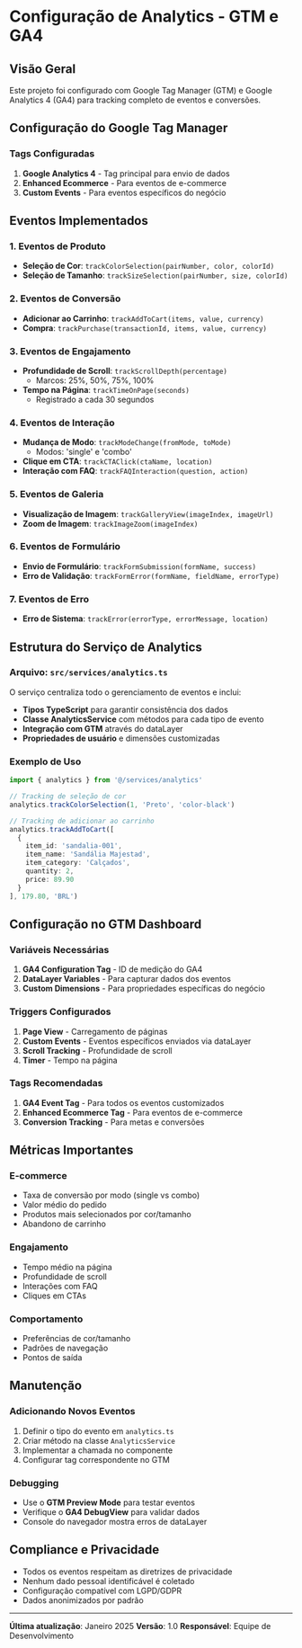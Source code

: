 # Configuração de Analytics - GTM e GA4

## Visão Geral

Este projeto foi configurado com Google Tag Manager (GTM) e Google Analytics 4 (GA4) para tracking completo de eventos e conversões.

## Configuração do Google Tag Manager

### Tags Configuradas
1. **Google Analytics 4** - Tag principal para envio de dados
2. **Enhanced Ecommerce** - Para eventos de e-commerce
3. **Custom Events** - Para eventos específicos do negócio

## Eventos Implementados

### 1. Eventos de Produto
- **Seleção de Cor**: `trackColorSelection(pairNumber, color, colorId)`
- **Seleção de Tamanho**: `trackSizeSelection(pairNumber, size, colorId)`

### 2. Eventos de Conversão
- **Adicionar ao Carrinho**: `trackAddToCart(items, value, currency)`
- **Compra**: `trackPurchase(transactionId, items, value, currency)`

### 3. Eventos de Engajamento
- **Profundidade de Scroll**: `trackScrollDepth(percentage)`
  - Marcos: 25%, 50%, 75%, 100%
- **Tempo na Página**: `trackTimeOnPage(seconds)`
  - Registrado a cada 30 segundos

### 4. Eventos de Interação
- **Mudança de Modo**: `trackModeChange(fromMode, toMode)`
  - Modos: 'single' e 'combo'
- **Clique em CTA**: `trackCTAClick(ctaName, location)`
- **Interação com FAQ**: `trackFAQInteraction(question, action)`

### 5. Eventos de Galeria
- **Visualização de Imagem**: `trackGalleryView(imageIndex, imageUrl)`
- **Zoom de Imagem**: `trackImageZoom(imageIndex)`

### 6. Eventos de Formulário
- **Envio de Formulário**: `trackFormSubmission(formName, success)`
- **Erro de Validação**: `trackFormError(formName, fieldName, errorType)`

### 7. Eventos de Erro
- **Erro de Sistema**: `trackError(errorType, errorMessage, location)`

## Estrutura do Serviço de Analytics

### Arquivo: `src/services/analytics.ts`

O serviço centraliza todo o gerenciamento de eventos e inclui:

- **Tipos TypeScript** para garantir consistência dos dados
- **Classe AnalyticsService** com métodos para cada tipo de evento
- **Integração com GTM** através do dataLayer
- **Propriedades de usuário** e dimensões customizadas

### Exemplo de Uso

```typescript
import { analytics } from '@/services/analytics'

// Tracking de seleção de cor
analytics.trackColorSelection(1, 'Preto', 'color-black')

// Tracking de adicionar ao carrinho
analytics.trackAddToCart([
  {
    item_id: 'sandalia-001',
    item_name: 'Sandália Majestad',
    item_category: 'Calçados',
    quantity: 2,
    price: 89.90
  }
], 179.80, 'BRL')
```

## Configuração no GTM Dashboard

### Variáveis Necessárias
1. **GA4 Configuration Tag** - ID de medição do GA4
2. **DataLayer Variables** - Para capturar dados dos eventos
3. **Custom Dimensions** - Para propriedades específicas do negócio

### Triggers Configurados
1. **Page View** - Carregamento de páginas
2. **Custom Events** - Eventos específicos enviados via dataLayer
3. **Scroll Tracking** - Profundidade de scroll
4. **Timer** - Tempo na página

### Tags Recomendadas
1. **GA4 Event Tag** - Para todos os eventos customizados
2. **Enhanced Ecommerce Tag** - Para eventos de e-commerce
3. **Conversion Tracking** - Para metas e conversões

## Métricas Importantes

### E-commerce
- Taxa de conversão por modo (single vs combo)
- Valor médio do pedido
- Produtos mais selecionados por cor/tamanho
- Abandono de carrinho

### Engajamento
- Tempo médio na página
- Profundidade de scroll
- Interações com FAQ
- Cliques em CTAs

### Comportamento
- Preferências de cor/tamanho
- Padrões de navegação
- Pontos de saída

## Manutenção

### Adicionando Novos Eventos
1. Definir o tipo do evento em `analytics.ts`
2. Criar método na classe `AnalyticsService`
3. Implementar a chamada no componente
4. Configurar tag correspondente no GTM

### Debugging
- Use o **GTM Preview Mode** para testar eventos
- Verifique o **GA4 DebugView** para validar dados
- Console do navegador mostra erros de dataLayer

## Compliance e Privacidade

- Todos os eventos respeitam as diretrizes de privacidade
- Nenhum dado pessoal identificável é coletado
- Configuração compatível com LGPD/GDPR
- Dados anonimizados por padrão

---

**Última atualização**: Janeiro 2025
**Versão**: 1.0
**Responsável**: Equipe de Desenvolvimento